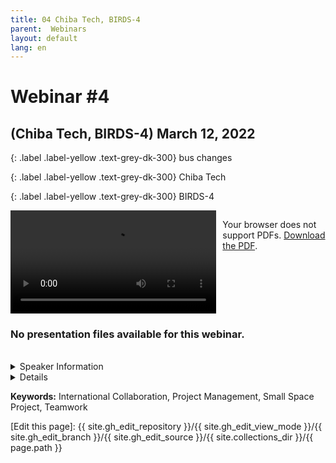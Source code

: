 ```yaml
---
title: 04 Chiba Tech, BIRDS-4
parent:  Webinars
layout: default
lang: en
---
```


# Webinar #4 
## (Chiba Tech, BIRDS-4) March 12, 2022

{: .label .label-yellow .text-grey-dk-300}
bus changes

{: .label .label-yellow .text-grey-dk-300}
Chiba Tech

{: .label .label-yellow .text-grey-dk-300}
BIRDS-4

<div style="display: flex; gap: 10px; align-items: flex-start;">
  <!-- Video Section -->
  <div style="flex: 2; max-width: 66%;">
    <video controls width="100%" height="auto">
      <source src="https://birds-project.com/open-source/video/birds_bus_opensource_webinar_4.mp4" type="video/mp4" type="video/mp4">
      Your browser does not support the video tag.
    </video>
  </div>

  <!-- Chat Section -->
  <div style="flex: 1; max-width: 33%;">
    <object 
      data="https://birds-project.com/open-source/pdf/BIRDS_BUS_Opensource_2022_05_14_chat.pdf" 
      type="application/pdf" 
      width="100%" 
      height="275px">
      <p>Your browser does not support PDFs. <a href="https://birds-project.com/open-source/pdf/BIRDS_BUS_Opensource_2022_05_14_chat.pdf">Download the PDF</a>.</p>
    </object>
  </div>
</div>

<!-- Download Presentation -->
### No presentation files available for this webinar.

<br>

<details markdown="block">
<summary>Speaker Information</summary>

1. Tetsuro Harada from Chiba Institute of Technology (CIT)

2. Adolfo Jara from Kyushu Institute of Technology (Kyutech)
</details>

<details markdown="block">
<summary>Details</summary>

Tetsuro Harada's presentation was titled: **YOMOGI: A BIRDS satellite**

**YOMOGI missions:**
* Analyzing red tide at Tokyo bay using RGB camera and band pass filter.
* Analyzing soil data in a mountain in Chiba using APRS.  

**YOMOGI Configuration:**
* The structure is of BIRDS-5
* The BPB is of BIRDS-4 but without CPLD
* The OBC/EPS is of BIRDS-5  


**Adolfo Jara** in Kyutech (from Paraguay) talked about changes from BIRDS-3 to BIRDS-4. His presentation title: "BIRDS-4 SAtellites: One Year Operation Results Utilizing the BIRDS Standardized Bus"
</details>

**Keywords:** International Collaboration, Project Management, Small Space Project, Teamwork


[Edit this page]:  {{ site.gh_edit_repository }}/{{ site.gh_edit_view_mode }}/{{ site.gh_edit_branch }}/{{ site.gh_edit_source }}/{{ site.collections_dir }}/{{ page.path }}